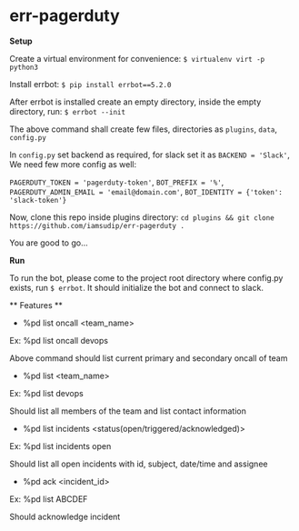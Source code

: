 # err-pagerduty

**Setup**

Create a virtual environment for convenience: `$ virtualenv virt -p python3`

Install errbot: `$ pip install errbot==5.2.0`

After errbot is installed create an empty directory, inside the empty directory, run: `$ errbot --init`

The above command shall create few files, directories as `plugins`, `data`, `config.py`

In `config.py` set backend as required, for slack set it as `BACKEND = 'Slack'`, We need few more config as well:

`PAGERDUTY_TOKEN = 'pagerduty-token'`, `BOT_PREFIX = '%'`, `PAGERDUTY_ADMIN_EMAIL = 'email@domain.com'`, `BOT_IDENTITY = {'token': 'slack-token'}`

Now, clone this repo inside plugins directory: `cd plugins && git clone https://github.com/iamsudip/err-pagerduty .`

You are good to go...

**Run**

To run the bot, please come to the project root directory where config.py exists, run `$ errbot`. It should initialize the bot and connect to slack.

** Features **

* %pd list oncall <team_name>

Ex: %pd list oncall devops

Above command should list current primary and secondary oncall of team

* %pd list <team_name>

Ex: %pd list devops

Should list all members of the team and list contact information

* %pd list incidents <status(open/triggered/acknowledged)>

Ex: %pd list incidents open

Should list all open incidents with id, subject, date/time and assignee

* %pd ack <incident_id>

Ex: %pd list ABCDEF

Should acknowledge incident 
